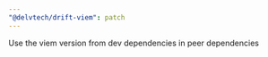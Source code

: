 ```yaml
---
"@delvtech/drift-viem": patch
---
```


Use the viem version from dev dependencies in peer dependencies
